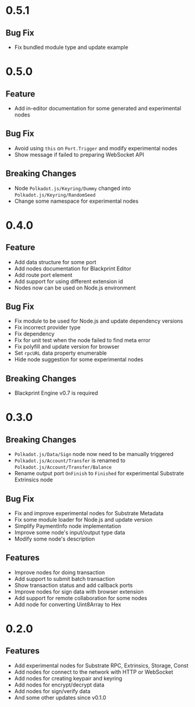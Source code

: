 # 0.5.1

## Bug Fix
- Fix bundled module type and update example

# 0.5.0

## Feature
- Add in-editor documentation for some generated and experimental nodes

## Bug Fix
- Avoid using `this` on `Port.Trigger` and modify experimental nodes
- Show message if failed to preparing WebSocket API

## Breaking Changes
- Node `Polkadot.js/Keyring/Dummy` changed into `Polkadot.js/Keyring/RandomSeed`
- Change some namespace for experimental nodes

# 0.4.0

## Feature
- Add data structure for some port
- Add nodes documentation for Blackprint Editor
- Add route port element
- Add support for using different extension id
- Nodes now can be used on Node.js environment

## Bug Fix
- Fix module to be used for Node.js and update dependency versions
- Fix incorrect provider type
- Fix dependency
- Fix for unit test when the node failed to find meta error
- Fix polyfill and update version for browser
- Set `rpcURL` data property enumerable
- Hide node suggestion for some experimental nodes

## Breaking Changes
- Blackprint Engine v0.7 is required

# 0.3.0

## Breaking Changes
- `Polkadot.js/Data/Sign` node now need to be manually triggered
- `Polkadot.js/Account/Transfer` is renamed to `Polkadot.js/Account/Transfer/Balance`
- Rename output port `OnFinish` to `Finished` for experimental Substrate Extrinsics node

## Bug Fix
- Fix and improve experimental nodes for Substrate Metadata
- Fix some module loader for Node.js and update version
- Simplify PaymentInfo node implementation
- Improve some node's input/output type data
- Modify some node's description

## Features
- Improve nodes for doing transaction
- Add support to submit batch transaction
- Show transaction status and add callback ports
- Improve nodes for sign data with browser extension
- Add support for remote collaboration for some nodes
- Add node for converting Uint8Array to Hex

# 0.2.0

## Features
- Add experimental nodes for Substrate RPC, Extrinsics, Storage, Const
- Add nodes for connect to the network with HTTP or WebSocket
- Add nodes for creating keypair and keyring
- Add nodes for encrypt/decrypt data
- Add nodes for sign/verify data
- And some other updates since v0.1.0